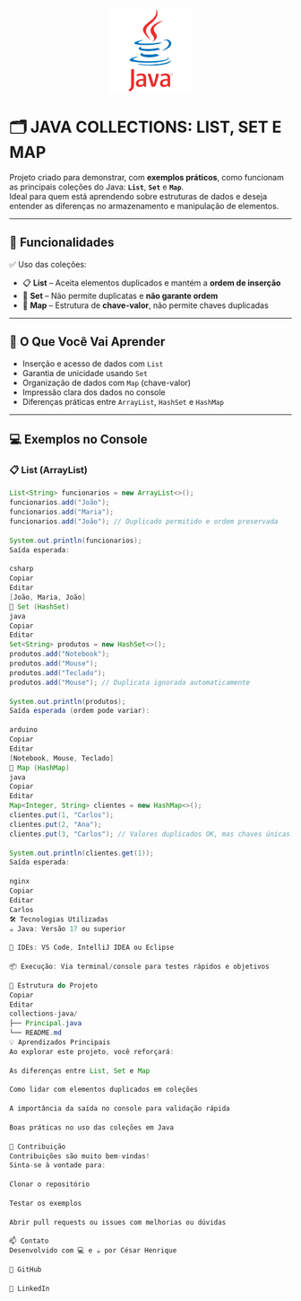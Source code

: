 <p align="center">
  <img src="https://raw.githubusercontent.com/devicons/devicon/master/icons/java/java-original-wordmark.svg" alt="Java logo" width="150"/>
</p>

# 🗂️ JAVA COLLECTIONS: LIST, SET E MAP

Projeto criado para demonstrar, com **exemplos práticos**, como funcionam as principais coleções do Java: **`List`**, **`Set`** e **`Map`**.  
Ideal para quem está aprendendo sobre estruturas de dados e deseja entender as diferenças no armazenamento e manipulação de elementos.

---

## 🚀 Funcionalidades

✅ Uso das coleções:

- 📋 **List** – Aceita elementos duplicados e mantém a **ordem de inserção**
- 🚫 **Set** – Não permite duplicatas e **não garante ordem**
- 🔑 **Map** – Estrutura de **chave-valor**, não permite chaves duplicadas

---

## 🧠 O Que Você Vai Aprender

- Inserção e acesso de dados com `List`
- Garantia de unicidade usando `Set`
- Organização de dados com `Map` (chave-valor)
- Impressão clara dos dados no console
- Diferenças práticas entre `ArrayList`, `HashSet` e `HashMap`

---

## 💻 Exemplos no Console

### 📋 List (ArrayList)
```java
List<String> funcionarios = new ArrayList<>();
funcionarios.add("João");
funcionarios.add("Maria");
funcionarios.add("João"); // Duplicado permitido e ordem preservada

System.out.println(funcionarios);
Saída esperada:

csharp
Copiar
Editar
[João, Maria, João]
🚫 Set (HashSet)
java
Copiar
Editar
Set<String> produtos = new HashSet<>();
produtos.add("Notebook");
produtos.add("Mouse");
produtos.add("Teclado");
produtos.add("Mouse"); // Duplicata ignorada automaticamente

System.out.println(produtos);
Saída esperada (ordem pode variar):

arduino
Copiar
Editar
[Notebook, Mouse, Teclado]
🔑 Map (HashMap)
java
Copiar
Editar
Map<Integer, String> clientes = new HashMap<>();
clientes.put(1, "Carlos");
clientes.put(2, "Ana");
clientes.put(3, "Carlos"); // Valores duplicados OK, mas chaves únicas!

System.out.println(clientes.get(1));
Saída esperada:

nginx
Copiar
Editar
Carlos
🛠️ Tecnologias Utilizadas
☕ Java: Versão 17 ou superior

🧠 IDEs: VS Code, IntelliJ IDEA ou Eclipse

📦 Execução: Via terminal/console para testes rápidos e objetivos

📂 Estrutura do Projeto
Copiar
Editar
collections-java/
├── Principal.java
└── README.md
💡 Aprendizados Principais
Ao explorar este projeto, você reforçará:

As diferenças entre List, Set e Map

Como lidar com elementos duplicados em coleções

A importância da saída no console para validação rápida

Boas práticas no uso das coleções em Java

🤝 Contribuição
Contribuições são muito bem-vindas!
Sinta-se à vontade para:

Clonar o repositório

Testar os exemplos

Abrir pull requests ou issues com melhorias ou dúvidas

📫 Contato
Desenvolvido com 💻 e ☕ por César Henrique

🔗 GitHub

🔗 LinkedIn


